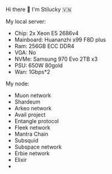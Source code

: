 Hi there 👋 I'm Stilucky 🇻🇳                
                 
My local server:     
- Chip: 2x Xeon E5 2686v4   
- Mainboard: Huananzhi x99 F8D plus 
- Ram: 256GB ECC DDR4     
- VGA: No  
- NVMe: Samsung 970 Evo 2TB x3 
- PSU: 650W 80gold
- Wan: 1Gbps*2  
  
My node:

- Muon network
- Shardeum
- Arkeo network
- Avail project
- Entangle protocol
- Fleek network
- Mantra Chain
- Subsquid 
- Subspace network
- Erbie network
- Elixir
- 

